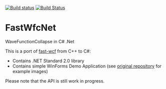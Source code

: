 [![Build status](https://ci.appveyor.com/api/projects/status/s99yd6ifgb4j8h11/branch/master?svg=true)](https://ci.appveyor.com/project/ShyRed/fastwfcnet/branch/master)
[![Build Status](https://travis-ci.com/ShyRed/fastwfcnet.svg?branch=master)](https://travis-ci.com/ShyRed/fastwfcnet)

# FastWfcNet
WaveFunctionCollapse in C# .Net

This is a port of [fast-wcf](https://github.com/math-fehr/fast-wfc) from C++ to C#:

- Contains .NET Standard 2.0 library
- Contains simple WinForms Demo Application (see [original repository](https://github.com/mxgmn/WaveFunctionCollapse/tree/master) for example images)

Please note that the API is still work in progress.